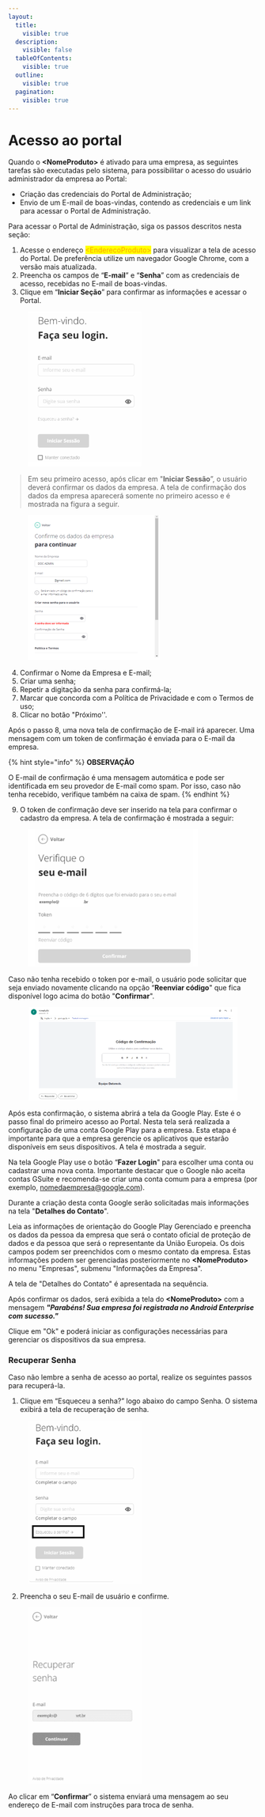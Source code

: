 ```yaml
---
layout:
  title:
    visible: true
  description:
    visible: false
  tableOfContents:
    visible: true
  outline:
    visible: true
  pagination:
    visible: true
---
```


# Acesso ao portal

Quando o **\<NomeProduto>** é ativado para uma empresa, as seguintes tarefas são executadas pelo sistema, para possibilitar o acesso do usuário administrador da empresa ao Portal:

* Criação das credenciais do Portal de Administração;
* Envio de um E-mail de boas-vindas, contendo as credenciais e um link para acessar o Portal de Administração.

Para acessar o Portal de Administração, siga os passos descritos nesta seção:

1. Acesse o endereço <mark style="color:orange;">\<EnderecoProduto></mark> para visualizar a tela de acesso do Portal. De preferência utilize um navegador Google Chrome, com a versão mais atualizada.
2. Preencha os campos de “**E-mail**” e “**Senha**” com as credenciais de acesso, recebidas no E-mail de boas-vindas.
3. Clique em “**Iniciar Seção**” para confirmar as informações e acessar o Portal.

<figure><img src="../../.gitbook/assets/image (72).png" alt="" width="229"><figcaption></figcaption></figure>

> Em seu primeiro acesso, após clicar em "**Iniciar Sessão**”, o usuário deverá confirmar os dados da empresa. A tela de confirmação dos dados da empresa aparecerá somente no primeiro acesso e é mostrada na figura a seguir.

<figure><img src="../../.gitbook/assets/image (73).png" alt="" width="266"><figcaption></figcaption></figure>

4. Confirmar o Nome da Empresa e E-mail;
5. Criar uma senha;
6. Repetir a digitação da senha para confirmá-la;
7. Marcar que concorda com a Política de Privacidade e com o Termos de uso;
8. Clicar no botão "Próximo''.

Após o passo 8, uma nova tela de confirmação de E-mail irá aparecer. Uma mensagem com um token de confirmação é enviada para o E-mail da empresa.

{% hint style="info" %}
**OBSERVAÇÃO**

O E-mail de confirmação é uma mensagem automática e pode ser identificada em seu provedor de E-mail como spam. Por isso, caso não tenha recebido, verifique também na caixa de spam.
{% endhint %}

9. O token de confirmação deve ser inserido na tela para confirmar o cadastro da empresa. A tela de confirmação é mostrada a seguir:

<figure><img src="../../.gitbook/assets/image (74).png" alt="" width="343"><figcaption></figcaption></figure>

Caso não tenha recebido o token por e-mail, o usuário pode solicitar que seja enviado novamente clicando na opção “**Reenviar código**" que fica disponível logo acima do botão "**Confirmar**".

<figure><img src="../../.gitbook/assets/image (75).png" alt="" width="542"><figcaption></figcaption></figure>

Após esta confirmação, o sistema abrirá a tela da Google Play. Este é o passo final do primeiro acesso ao Portal. Nesta tela será realizada a configuração de uma conta Google Play para a empresa. Esta etapa é importante para que a empresa gerencie os aplicativos que estarão disponíveis em seus dispositivos. A tela é mostrada a seguir.

Na tela Google Play use o botão “**Fazer Login**" para escolher uma conta ou cadastrar uma nova conta. Importante destacar que o Google não aceita contas GSuite e recomenda-se criar uma conta comum para a empresa (por exemplo, [nomedaempresa@google.com](mailto:nomedaempresa@google.com)).

Durante a criação desta conta Google serão solicitadas mais informações na tela "**Detalhes do Contato**".

Leia as informações de orientação do Google Play Gerenciado e preencha os dados da pessoa da empresa que será o contato oficial de proteção de dados e da pessoa que será o representante da União Europeia. Os dois campos podem ser preenchidos com o mesmo contato da empresa. Estas informações podem ser gerenciadas posteriormente no **\<NomeProduto>** no menu "Empresas", submenu "Informações da Empresa".

A tela de "Detalhes do Contato" é apresentada na sequência.

Após confirmar os dados, será exibida a tela do **\<NomeProduto>** com a mensagem _**"Parabéns! Sua empresa foi registrada no Android Enterprise com sucesso."**_

Clique em "Ok" e poderá iniciar as configurações necessárias para gerenciar os dispositivos da sua empresa.

### **Recuperar Senha**

Caso não lembre a senha de acesso ao portal, realize os seguintes passos para recuperá-la.

1. Clique em “Esqueceu a senha?” logo abaixo do campo Senha. O sistema exibirá a tela de recuperação de senha.

<figure><img src="../../.gitbook/assets/image (77).png" alt="" width="230"><figcaption></figcaption></figure>

2. Preencha o seu E-mail de usuário e confirme.

<figure><img src="../../.gitbook/assets/image (78).png" alt="" width="230"><figcaption></figcaption></figure>

Ao clicar em “**Confirmar**” o sistema enviará uma mensagem ao seu endereço de E-mail com instruções para troca de senha.
